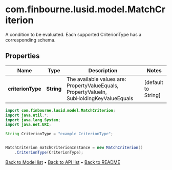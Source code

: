 # com.finbourne.lusid.model.MatchCriterion
A condition to be evaluated.  Each supported CriterionType has a corresponding schema.

## Properties

Name | Type | Description | Notes
------------ | ------------- | ------------- | -------------
**criterionType** | **String** | The available values are: PropertyValueEquals, PropertyValueIn, SubHoldingKeyValueEquals | [default to String]

```java
import com.finbourne.lusid.model.MatchCriterion;
import java.util.*;
import java.lang.System;
import java.net.URI;

String CriterionType = "example CriterionType";


MatchCriterion matchCriterionInstance = new MatchCriterion()
    .CriterionType(CriterionType);
```


[Back to Model list](../README.md#documentation-for-models) &#8226; [Back to API list](../README.md#documentation-for-api-endpoints) &#8226; [Back to README](../README.md)
